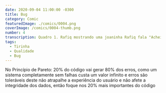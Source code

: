 ```yaml
---
date: 2020-09-04 11:00:00 -0300
title: Bug
category: Comic
featuredImage: ./comics/0004.png
coverImage: /comics/0004-thumb.png
number: 4
transcription: Quadro 1. Rafiq mostrando uma joaninha Rafiq fala "Achei um bug novo para você". Quadro 2. Pilha com vários bugs Msone fala "Novo? Coloca na pilha por favor".
tags:
  - Tirinha
  - Qualidade
  - Bug
---
```


No Princípio de Pareto: 20% do código vai gerar 80% dos erros, como um sistema completamente sem falhas custa um valor infinito e erros são toleráveis deste não atrapalhe a experiência do usuário e não afete a integridade dos dados, então foque nos 20% mais importantes do código
